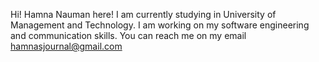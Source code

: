 Hi! Hamna Nauman here!
I am currently studying in University of Management and Technology.
I am working on my software engineering and communication skills.
You can reach me on my email hamnasjournal@gmail.com
